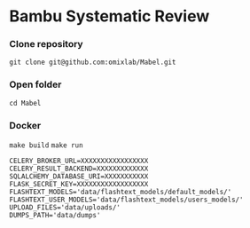 Bambu Systematic Review
==========================

### Clone repository 
`git clone git@github.com:omixlab/Mabel.git`

### Open folder 
`cd Mabel`

### Docker
`make build`
`make run`

```
CELERY_BROKER_URL=XXXXXXXXXXXXXXXXX
CELERY_RESULT_BACKEND=XXXXXXXXXXXXX
SQLALCHEMY_DATABASE_URI=XXXXXXXXXXX
FLASK_SECRET_KEY=XXXXXXXXXXXXXXXXXX
FLASHTEXT_MODELS='data/flashtext_models/default_models/'
FLASHTEXT_USER_MODELS='data/flashtext_models/users_models/'
UPLOAD_FILES='data/uploads/'
DUMPS_PATH='data/dumps'
```
